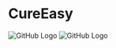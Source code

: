 # CureEasy

![GitHub Logo](https://github.com/akshat220/CureEasy/blob/master/app/src/main/res/drawable/ce.png)
![GitHub Logo](https://github.com/akshat220/CureEasy/blob/master/app/src/main/res/drawable/al.png)
